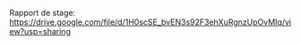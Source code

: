 Rapport de stage: https://drive.google.com/file/d/1H0scSE_bvEN3s92F3ehXuRgnzUpOvMIq/view?usp=sharing
